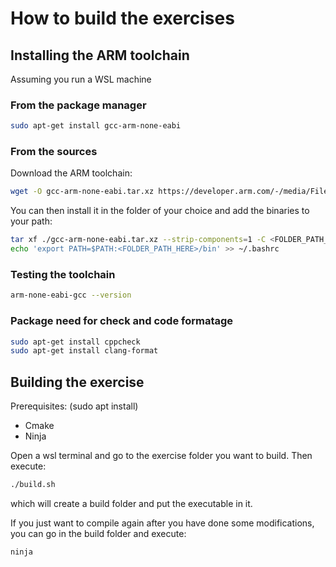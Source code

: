# How to build the exercises

## Installing the ARM toolchain

Assuming you run a WSL machine

### From the package manager

```bash
sudo apt-get install gcc-arm-none-eabi
```

### From the sources

Download the ARM toolchain:

``` bash
wget -O gcc-arm-none-eabi.tar.xz https://developer.arm.com/-/media/Files/downloads/gnu/12.2.mpacbti-bet1/binrel/arm-gnu-toolchain-12.2.mpacbti-bet1-x86_64-arm-none-eabi.tar.xz
```

You can then install it in the folder of your choice and add the binaries to your path:

``` bash
tar xf ./gcc-arm-none-eabi.tar.xz --strip-components=1 -C <FOLDER_PATH_HERE>
echo 'export PATH=$PATH:<FOLDER_PATH_HERE>/bin' >> ~/.bashrc
```

### Testing the toolchain

```bash
arm-none-eabi-gcc --version
```

### Package need for check and code formatage

```bash
sudo apt-get install cppcheck
sudo apt-get install clang-format
```

## Building the exercise

Prerequisites: (sudo apt install)

- Cmake  
- Ninja

Open a wsl terminal and go to the exercise folder you want to build.
Then execute:

```bash
./build.sh
```

which will create a build folder and put the executable in it.

If you just want to compile again after you have done some modifications, you can go in the build folder and execute:

```bash
ninja
```
